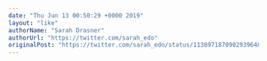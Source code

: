 ```yaml
---
date: "Thu Jun 13 00:50:29 +0000 2019"
layout: "like"
authorName: "Sarah Drasner"
authorUrl: "https://twitter.com/sarah_edo"
originalPost: "https://twitter.com/sarah_edo/status/1138971870902939648"
---
```


